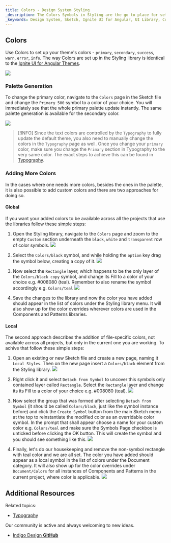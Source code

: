 ```yaml
---
title: Colors - Design System Styling
_description: The Colors Symbols in Styling are the go to place for setting up a theme in Indigo Design. 
_keywords: Design System, Sketch, Ignite UI for Angular, UI Library, Colors, Palettes
---
```


## Colors

Use Colors to set up your theme's colors - `primary`, `secondary`, `success`, `warn`, `error`, `info`. The way Colors are set up in the Styling library is identical to the [Ignite UI for Angular Themes](https://www.infragistics.com/products/ignite-ui-angular/angular/components/themes.html).

![](../images/colors_palette.png)

### Palette Generation

To change the primary color, navigate to the `Colors` page in the Sketch file and change the `Primary 500` symbol to a color of your choice. You will immediately see that the whole primary palette update instantly. The same palette generation is available for the secondary color.

![](../images/colors_generation.png)

> [!INFO]
> Since the text colors are controlled by the `Typography` to fully update the default theme, you also need to manually change the colors in the `Typography` page as well. Once you change your `primary` color, make sure you change the `Primary` section in Typography to the very same color. The exact steps to achieve this can be found in [Typography](typography.md).

### Adding More Colors

In the cases where one needs more colors, besides the ones in the palette, it is also possible to add custom colors and there are two approaches for doing so.

#### Global

If you want your added colors to be available across all the projects that use the libraries follow these simple steps:

1.  Open the Styling library, navigate to the `Colors` page and zoom to the empty `Custom` section underneath the `black`, `white` and `transparent` row of color symbols.
    ![](../images/colors_custom0.png)

2.  Select the `Colors/black` symbol, and while holding the `option` key drag the symbol below, creating a copy of it.
    ![](../images/colors_custom1.png)

3.  Now select the `Rectangle` layer, which happens to be the only layer of the `Colors/black copy` symbol, and change its Fill to a color of your choice e.g. #008080 (teal). Remember to also rename the symbol accordingly e.g. `Colors/teal`
    ![](../images/colors_custom2.png)

4.  Save the changes to the library and now the color you have added should appear in the list of colors under the Styling library menu. It will also show up for the color overrides wherever colors are used in the Components and Patterns libraries.

#### Local

The second approach describes the addition of file-specific colors, not available across all projects, but only in the current one you are working. To achive that follow these simple steps:

1.  Open an existing or new Sketch file and create a new page, naming it `Local Styles`. Then on the new page insert a `Colors/black` element from the Styling library.
    ![](../images/colors_local0.png)

2.  Right click it and select `Detach from Symbol` to uncover this symbols only contained layer called `Rectangle`. Select the `Rectangle` layer and change its its Fill to a color of your choice e.g. #008080 (teal).
    ![](../images/colors_local1.png)

3.  Now select the group that was formed after selecting `Detach from Symbol` (it should be called `Colors/black`, just like the symbol instance before) and click the `Create Symbol` button from the main Sketch menu at the top to reinstantiate the modified color as an overridable color symbol. In the prompt that shall appear choose a name for your custom color e.g. `Colors/teal` and make sure the Symbols Page checkbox is unticked before clicking the OK button. This will create the symbol and you should see something like this.
    ![](../images/colors_local2.png)

4.  Finally, let's do our housekeeping and remove the non-symbol rectangle with teal color and we are all set. The color you have added should appear as a local symbol in the list of colors under the Document category. It will also show up for the color overrides under `Document/Colors` for all instances of Components and Patterns in the current project, where color is applicable.
    ![](../images/colors_local3.png)

## Additional Resources

Related topics:

- [Typography](typography.md)
  <div class="divider--half"></div>

Our community is active and always welcoming to new ideas.

- [Indigo Design **GitHub**](https://github.com/IgniteUI/design-system-docfx)
